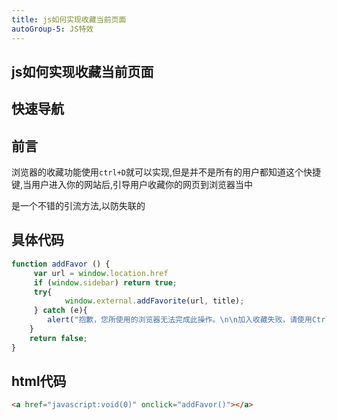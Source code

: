 ```yaml
---
title: js如何实现收藏当前页面
autoGroup-5: JS特效
---
```


## js如何实现收藏当前页面

## 快速导航

<TOC />

## 前言

浏览器的收藏功能使用`ctrl+D`就可以实现,但是并不是所有的用户都知道这个快捷键,当用户进入你的网站后,引导用户收藏你的网页到浏览器当中

是一个不错的引流方法,以防失联的

## 具体代码

```js
function addFavor () {
     var url = window.location.href
     if (window.sidebar) return true;
     try{
            window.external.addFavorite(url, title);
     } catch (e){
        alert("抱歉，您所使用的浏览器无法完成此操作。\n\n加入收藏失败，请使用Ctrl+D进行添加");
    }
    return false;
}
```

## html代码

```html
<a href="javascript:void(0)" onclick="addFavor()"></a>
```

<footer-FooterLink :isShareLink="false" :isDaShang="true" />
<footer-FeedBack />

